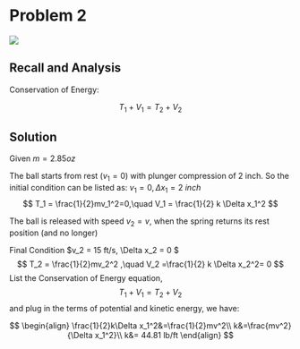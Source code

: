 # Problem 2

![](D:\UWM\Dynamics_TA\Discussion_4_2_Sol\Problem2.png)

## Recall and Analysis

Conservation of Energy:

$$
T_1+V_1=T_2+V_2
$$

## Solution

Given $m=2.85oz$

The ball starts from rest ($v_1=0$) with plunger compression of 2 inch. So the initial condition can be listed as: $v_1=0,\Delta x_1=2\ inch$
$$
T_1 = \frac{1}{2}mv_1^2=0,\quad V_1 = \frac{1}{2} k \Delta x_1^2
$$


The ball is released with speed $v_2=v$, when the spring returns its rest position (and no longer)

Final Condition $v_2 = 15 ft/s, \Delta x_2 = 0 $
$$
T_2 = \frac{1}{2}mv_2^2 ,\quad V_2 =\frac{1}{2} k \Delta x_2^2= 0
$$
List the Conservation of Energy equation,
$$
T_1+V_1=T_2+V_2
$$
and plug in the terms of potential and kinetic energy, we have:

$$
\begin{align}
\frac{1}{2}k\Delta x_1^2&=\frac{1}{2}mv^2\\
k&=\frac{mv^2}{\Delta x_1^2}\\
k&= 44.81 lb/ft
\end{align}
$$
